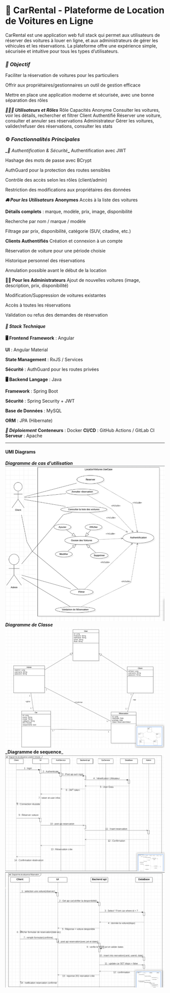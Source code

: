 # **🚗 CarRental - Plateforme de Location de Voitures en Ligne**

CarRental est une application web full stack qui permet aux utilisateurs de réserver des voitures à louer en ligne, et aux administrateurs de gérer les véhicules et les réservations. La plateforme offre une expérience simple, sécurisée et intuitive pour tous les types d’utilisateurs.

### _**🎯 Objectif**_

Faciliter la réservation de voitures pour les particuliers

Offrir aux propriétaires/gestionnaires un outil de gestion efficace

Mettre en place une application moderne et sécurisée, avec une bonne séparation des rôles

**_🧑‍🤝‍🧑 Utilisateurs et Rôles_**
Rôle	Capacités
Anonyme	Consulter les voitures, voir les détails, rechercher et filtrer
Client Authentifié	Réserver une voiture, consulter et annuler ses réservations
Administrateur	Gérer les voitures, valider/refuser des réservations, consulter les stats

### ⚙**_️ Fonctionnalités Principales_**

**_**_🔐 Authentification & Sécurité_**_**
Authentification avec JWT

Hashage des mots de passe avec BCrypt

AuthGuard pour la protection des routes sensibles

Contrôle des accès selon les rôles (client/admin)

Restriction des modifications aux propriétaires des données

**_🚘 Pour les Utilisateurs_**
**Anonymes**
Accès à la liste des voitures

**Détails complets** : marque, modèle, prix, image, disponibilité

Recherche par nom / marque / modèle

Filtrage par prix, disponibilité, catégorie (SUV, citadine, etc.)

**Clients Authentifiés**
Création et connexion à un compte

Réservation de voiture pour une période choisie

Historique personnel des réservations

Annulation possible avant le début de la location

**🧑‍💼 Pour les Administrateurs**
Ajout de nouvelles voitures (image, description, prix, disponibilité)

Modification/Suppression de voitures existantes

Accès à toutes les réservations

Validation ou refus des demandes de réservation

#### **_🧱 Stack Technique_**

**🖥️ Frontend**
**Framework** : Angular

**UI** : Angular Material

**State Management** : RxJS / Services

**Sécurité** : AuthGuard pour les routes privées

**🖥️ Backend**
**Langage** : Java

**Framework** : Spring Boot

**Sécurité** : Spring Security + JWT

**Base de Données** : MySQL

**ORM** : JPA (Hibernate)

**_🚀 Déploiement_**
**Conteneurs** : Docker
**CI/CD** : GitHub Actions / GitLab CI
**Serveur** : Apache

----------------------------------------------------------------------------------------------------------------------

#### **UMl Diagrams**

**_Diagramme de cas d'utilisation_**
![Diagrammes de cas d'utilisation](Diagrammes/diagramme%20de%20cas%20d'utilisation.png)
**_Diagramme de Classe_**
![Diagrammes de classe](Diagrammes/diagramme%20de%20classe.png)
**_Diagramme de sequence**_ 
![Diagrammes de séquence](Diagrammes/diagramme%20de%20sequence.png)
![Diagrammes de séquence](Diagrammes/diagramme%20de%20sequence%202.png)